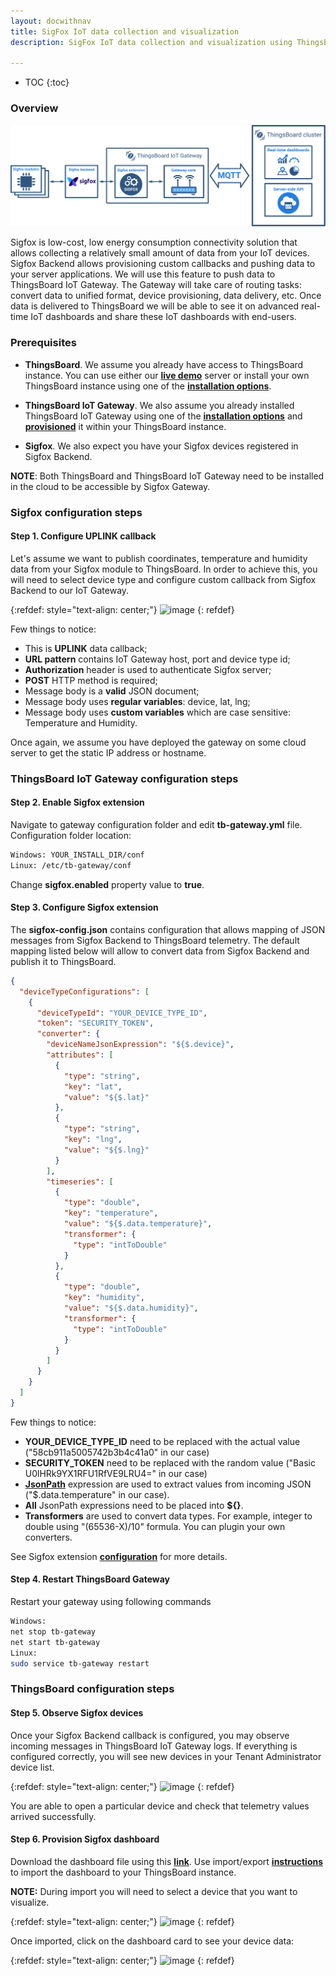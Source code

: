 ```yaml
---
layout: docwithnav
title: SigFox IoT data collection and visualization
description: SigFox IoT data collection and visualization using ThingsBoard IoT Gateway

---
```


* TOC
{:toc}

### Overview

![Sigfox gateway integration](/images/gateway/sigfox/sigfox-gateway-integration.svg)

Sigfox is low-cost, low energy consumption connectivity solution that allows collecting a relatively small amount of data from your IoT devices.
Sigfox Backend allows provisioning custom callbacks and pushing data to your server applications. We will use this feature to push data to ThingsBoard IoT Gateway.
The Gateway will take care of routing tasks: convert data to unified format, device provisioning, data delivery, etc.
Once data is delivered to ThingsBoard we will be able to see it on advanced real-time IoT dashboards and share these IoT dashboards with end-users.
 
### Prerequisites 

 - **ThingsBoard**. We assume you already have access to ThingsBoard instance.
You can use either our [**live demo**](/docs/user-guide/live-demo/) server or install your own ThingsBoard instance using one of the [**installation options**](/docs/user-guide/install/installation-options/).

 - **ThingsBoard IoT Gateway**. We also assume you already installed ThingsBoard IoT Gateway using one of the [**installation options**](/docs/iot-gateway/installation/) and [**provisioned**](/docs/iot-gateway/getting-started/#step-3-gateway-provisioning) it within your ThingsBoard instance.
  
 - **Sigfox**. We also expect you have your Sigfox devices registered in Sigfox Backend.
 
**NOTE**: Both ThingsBoard and ThingsBoard IoT Gateway need to be installed in the cloud to be accessible by Sigfox Gateway.

### Sigfox configuration steps

#### Step 1. Configure UPLINK callback

Let's assume we want to publish coordinates, temperature and humidity data from your Sigfox module to ThingsBoard.
In order to achieve this, you will need to select device type and configure custom callback from Sigfox Backend to our IoT Gateway.

{:refdef: style="text-align: center;"}
![image](/images/gateway/sigfox/4.sigfox_device_type_callback_configuration.jpg)
{: refdef}

Few things to notice:

 - This is **UPLINK** data callback;
 - **URL pattern** contains IoT Gateway host, port and device type id;
 - **Authorization** header is used to authenticate Sigfox server;
 - **POST** HTTP method is required;
 - Message body is a **valid** JSON document;
 - Message body uses **regular variables**: device, lat, lng;
 - Message body uses **custom variables** which are case sensitive: Temperature and Humidity.

Once again, we assume you have deployed the gateway on some cloud server to get the static IP address or hostname.

### ThingsBoard IoT Gateway configuration steps

#### Step 2. Enable Sigfox extension

Navigate to gateway configuration folder and edit **tb-gateway.yml** file.
Configuration folder location:

```bash
Windows: YOUR_INSTALL_DIR/conf
Linux: /etc/tb-gateway/conf
```

Change **sigfox.enabled** property value to **true**.

#### Step 3. Configure Sigfox extension

The **sigfox-config.json** contains configuration that allows mapping of JSON messages from Sigfox Backend to ThingsBoard telemetry.
The default mapping listed below will allow to convert data from Sigfox Backend and publish it to ThingsBoard.
 
```json
{
  "deviceTypeConfigurations": [
    {
      "deviceTypeId": "YOUR_DEVICE_TYPE_ID",
      "token": "SECURITY_TOKEN",
      "converter": {
        "deviceNameJsonExpression": "${$.device}",
        "attributes": [
          {
            "type": "string",
            "key": "lat",
            "value": "${$.lat}"
          },
          {
            "type": "string",
            "key": "lng",
            "value": "${$.lng}"
          }
        ],
        "timeseries": [
          {
            "type": "double",
            "key": "temperature",
            "value": "${$.data.temperature}",
            "transformer": {
              "type": "intToDouble"
            }
          },
          {
            "type": "double",
            "key": "humidity",
            "value": "${$.data.humidity}",
            "transformer": {
              "type": "intToDouble"
            }
          }
        ]
      }
    }
  ]
}
```

Few things to notice:

 - **YOUR_DEVICE_TYPE_ID** need to be replaced with the actual value ("58cb911a5005742b3b4c41a0" in our case)
 - **SECURITY_TOKEN** need to be replaced with the random value ("Basic U0lHRk9YX1RFU1RfVE9LRU4=" in our case)
 - **[JsonPath](https://github.com/jayway/JsonPath)** expression are used to extract values from incoming JSON ("$.data.temperature" in our case).
 - **All** JsonPath expressions need to be placed into **${}**.
 - **Transformers** are used to convert data types. For example, integer to double using "(65536-X)/10" formula. You can plugin your own converters.
 
See Sigfox extension [**configuration**](/docs/iot-gateway/sigfox/) for more details.

#### Step 4. Restart ThingsBoard Gateway

Restart your gateway using following commands

```bash
Windows: 
net stop tb-gateway
net start tb-gateway
Linux: 
sudo service tb-gateway restart
```

### ThingsBoard configuration steps

#### Step 5. Observe Sigfox devices

Once your Sigfox Backend callback is configured, you may observe incoming messages in ThingsBoard IoT Gateway logs.
If everything is configured correctly, you will see new devices in your Tenant Administrator device list.

{:refdef: style="text-align: center;"}
![image](/images/gateway/sigfox/devices.png)
{: refdef}

You are able to open a particular device and check that telemetry values arrived successfully.

#### Step 6. Provision Sigfox dashboard

Download the dashboard file using this [**link**](/docs/samples/sigfox/sigfox_dashboard.json). 
Use import/export [**instructions**](/docs/user-guide/ui/dashboards/#dashboard-importexport) to import the dashboard to your ThingsBoard instance.

**NOTE:** During import you will need to select a device that you want to visualize.

{:refdef: style="text-align: center;"}
![image](/images/gateway/sigfox/dashboard-import.png)
{: refdef}

Once imported, click on the dashboard card to see your device data:

{:refdef: style="text-align: center;"}
![image](/images/gateway/sigfox/dashboard-card.png)
{: refdef}





